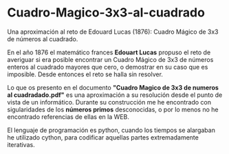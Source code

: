 # Cuadro-Magico-3x3-al-cuadrado
Una aproximación al reto de Edouard Lucas (1876): Cuadro Mágico de 3x3 de números al cuadrado.

En el año 1876 el matemático frances **Edouart Lucas** propuso el reto de averiguar si era posible encontrar un Cuadro Mágico de 3x3 de números enteros al cuadrado mayores que cero, o demostrar en su caso que es imposible. Desde entonces el reto se halla sin resolver.

Lo que os presento en el documento **"Cuadro Magico de 3x3 de numeros al cuadradado.pdf"** es una aproximación a su resolución desde el punto de vista de un informático. Durante su construcción me he encontrado con sigularidades de los **números primos** desconocidas, o por lo menos no he encontrado referencias de ellas en la WEB.

El lenguaje de programación es python, cuando los tiempos se alargaban he utilizado cython, para codificar aquellas partes extremadamente iterativas.  
